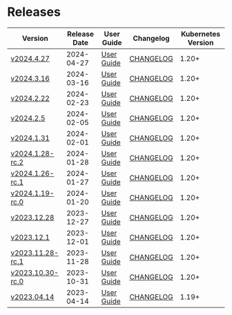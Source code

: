 #  Releases

|  Version | Release Date | User Guide | Changelog | Kubernetes Version |
|--------------------------- | ------------ | ---------- | --------- | ------------------ |
| [v2024.4.27](https:/github.com/kubestash/CHANGELOG/releases/tag/v2024.4.27) | 2024-04-27 | [User Guide](https://kubestash.com/docs/v2024.4.27) | [CHANGELOG](/releases/v2024.4.27/README.md) | 1.20+ |
| [v2024.3.16](https:/github.com/kubestash/CHANGELOG/releases/tag/v2024.3.16) | 2024-03-16 | [User Guide](https://kubestash.com/docs/v2024.3.16) | [CHANGELOG](/releases/v2024.3.16/README.md) | 1.20+ |
| [v2024.2.22](https:/github.com/kubestash/CHANGELOG/releases/tag/v2024.2.22) | 2024-02-23 | [User Guide](https://kubestash.com/docs/v2024.2.22) | [CHANGELOG](/releases/v2024.2.22/README.md) | 1.20+ |
| [v2024.2.5](https:/github.com/kubestash/CHANGELOG/releases/tag/v2024.2.5) | 2024-02-05 | [User Guide](https://kubestash.com/docs/v2024.2.5) | [CHANGELOG](/releases/v2024.2.5/README.md) | 1.20+ |
| [v2024.1.31](https:/github.com/kubestash/CHANGELOG/releases/tag/v2024.1.31) | 2024-02-01 | [User Guide](https://kubestash.com/docs/v2024.1.31) | [CHANGELOG](/releases/v2024.1.31/README.md) | 1.20+ |
| [v2024.1.28-rc.2](https:/github.com/kubestash/CHANGELOG/releases/tag/v2024.1.28-rc.2) | 2024-01-28 | [User Guide](https://kubestash.com/docs/v2024.1.28-rc.2) | [CHANGELOG](/releases/v2024.1.28-rc.2/README.md) | 1.20+ |
| [v2024.1.26-rc.1](https:/github.com/kubestash/CHANGELOG/releases/tag/v2024.1.26-rc.1) | 2024-01-27 | [User Guide](https://kubestash.com/docs/v2024.1.26-rc.1) | [CHANGELOG](/releases/v2024.1.26-rc.1/README.md) | 1.20+ |
| [v2024.1.19-rc.0](https:/github.com/kubestash/CHANGELOG/releases/tag/v2024.1.19-rc.0) | 2024-01-20 | [User Guide](https://kubestash.com/docs/v2024.1.19-rc.0) | [CHANGELOG](/releases/v2024.1.19-rc.0/README.md) | 1.20+ |
| [v2023.12.28](https:/github.com/kubestash/CHANGELOG/releases/tag/v2023.12.28) | 2023-12-27 | [User Guide](https://kubestash.com/docs/v2023.12.28) | [CHANGELOG](/releases/v2023.12.28/README.md) | 1.20+ |
| [v2023.12.1](https:/github.com/kubestash/CHANGELOG/releases/tag/v2023.12.1) | 2023-12-01 | [User Guide](https://kubestash.com/docs/v2023.12.1) | [CHANGELOG](/releases/v2023.12.1/README.md) | 1.20+ |
| [v2023.11.28-rc.1](https:/github.com/kubestash/CHANGELOG/releases/tag/v2023.11.28-rc.1) | 2023-11-28 | [User Guide](https://kubestash.com/docs/v2023.11.28-rc.1) | [CHANGELOG](/releases/v2023.11.28-rc.1/README.md) | 1.20+ |
| [v2023.10.30-rc.0](https:/github.com/kubestash/CHANGELOG/releases/tag/v2023.10.30-rc.0) | 2023-10-31 | [User Guide](https://kubestash.com/docs/v2023.10.30-rc.0) | [CHANGELOG](/releases/v2023.10.30-rc.0/README.md) | 1.20+ |
| [v2023.04.14](https:/github.com/kubestash/CHANGELOG/releases/tag/v2023.04.14) | 2023-04-14 | [User Guide](https://kubestash.com/docs/v2023.04.14) | [CHANGELOG](/releases/v2023.04.14/README.md) | 1.19+ |
